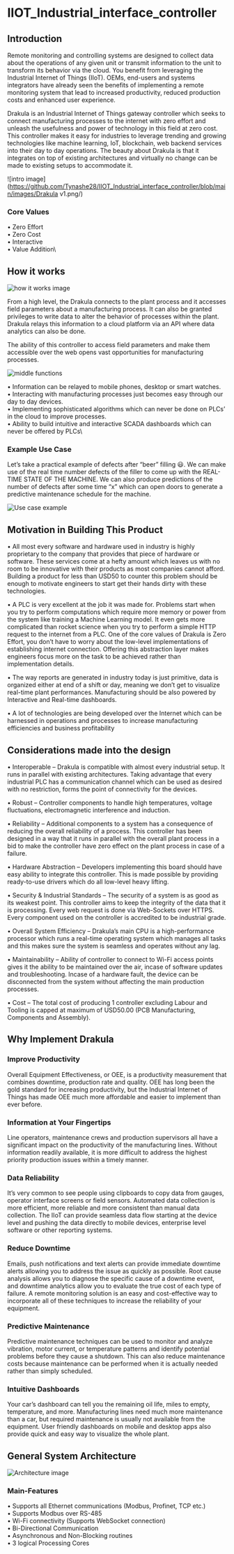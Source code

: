 # IIOT_Industrial_interface_controller

## Introduction

Remote monitoring and controlling systems are designed to collect data about the operations of any given unit or transmit information to the unit to transform its behavior via the cloud. You benefit from leveraging the Industrial Internet of Things (IIoT). OEMs, end-users and systems integrators have already seen the benefits of implementing a remote monitoring system that lead to increased productivity, reduced production costs and enhanced user experience.

Drakula is an Industrial Internet of Things gateway controller which seeks to connect manufacturing processes to the internet with zero effort and unleash the usefulness and power of technology in this field at zero cost. This controller makes it easy for industries to leverage trending and growing technologies like machine learning, IoT, blockchain, web backend services into their day to day operations. The beauty about Drakula is that it integrates on top of existing architectures and virtually no change can be made to existing setups to accommodate it.  

![intro image](https://github.com/Tynashe28/IIOT_Industrial_interface_controller/blob/main/images/Drakula v1.png/)

### Core Values
•	Zero Effort\
•	Zero Cost\
•	Interactive\
•	Value Addition\

## How it works

![how it works image](https://github.com/Tynashe28/IIOT_Industrial_interface_controller/blob/main/images/1.PNG/)

From a high level, the Drakula connects to the plant process and it accesses field parameters about a manufacturing process. It can also be granted privileges to write data to alter the behavior of processes within the plant. Drakula relays this information to a cloud platform via an API where data analytics can also be done.

The ability of this controller to access field parameters and make them accessible over the web opens vast opportunities for manufacturing processes.

![middle functions](https://github.com/Tynashe28/IIOT_Industrial_interface_controller/blob/main/images/2.PNG/)

•	Information can be relayed to mobile phones, desktop or smart watches.\
•	Interacting with manufacturing processes just becomes easy through our day to day devices.\
•	Implementing sophisticated algorithms which can never be done on PLCs’ in the cloud to improve processes.\
•	Ability to build intuitive and interactive SCADA dashboards which can never be offered by PLCs\

### Example Use Case
Let’s take a practical example of defects after “beer” filling 😃. We can make use of the real time number defects of the filler to come up with the REAL-TIME STATE OF THE MACHINE. We can also produce predictions of the number of defects after some time “x” which can open doors to generate a predictive maintenance schedule for the machine.

![Use case example](https://github.com/Tynashe28/IIOT_Industrial_interface_controller/blob/main/images/3.PNG/)

## Motivation in Building This Product
•	All most every software and hardware used in industry is highly proprietary to the company that provides that piece of hardware or software. These services come at a hefty amount which leaves us with no room to be innovative with their products as most companies cannot afford. Building a product for less than USD50 to counter this problem should be enough to motivate engineers to start get their hands dirty with these technologies.

•	A PLC is very excellent at the job it was made for. Problems start when you try to perform computations which require more memory or power from the system like training a Machine Learning model. It even gets more complicated than rocket science when you try to perform a simple HTTP request to the internet from a PLC. One of the core values of Drakula is Zero Effort, you don’t have to worry about the low-level implementations of establishing internet connection. Offering this abstraction layer makes engineers focus more on the task to be achieved rather than implementation details.


•	The way reports are generated in industry today is just primitive, data is organized either at end of a shift or day, meaning we don’t get to visualize real-time plant performances. Manufacturing should be also powered by Interactive and Real-time dashboards.

•	A lot of technologies are being developed over the Internet which can be harnessed in operations and processes to increase manufacturing efficiencies and business profitability

## Considerations made into the design

•	Interoperable – Drakula is compatible with almost every industrial setup. It runs in parallel with existing architectures. Taking advantage that every industrial PLC has a communication channel which can be used as desired with no restriction, forms the point of connectivity for the devices.

•	Robust – Controller components to handle high temperatures, voltage fluctuations, electromagnetic interference and induction.

•	Reliability – Additional components to a system has a consequence of reducing the overall reliability of a process. This controller has been designed in a way that it runs in parallel with the overall plant process in a bid to make the controller have zero effect on the plant process in case of a failure. 

•	Hardware Abstraction – Developers implementing this board should have easy ability to integrate this controller. This is made possible by providing ready-to-use drivers which do all low-level heavy lifting.

•	Security & Industrial Standards – The security of a system is as good as its weakest point. This controller aims to keep the integrity of the data that it is processing. Every web request is done via Web-Sockets over HTTPS. Every component used on the controller is accredited to be industrial grade.

•	Overall System Efficiency – Drakula’s main CPU is a high-performance processor which runs a real-time operating system which manages all tasks and this makes sure the system is seamless and operates without any lag.

•	Maintainability – Ability of controller to connect to Wi-Fi access points gives it the ability to be maintained over the air, incase of software updates and troubleshooting. Incase of a hardware fault, the device can be disconnected from the system without affecting the main production processes.

•	Cost – The total cost of producing 1 controller excluding Labour and Tooling is capped at maximum of USD50.00 (PCB Manufacturing, Components and Assembly).

## Why Implement Drakula

### Improve Productivity
Overall Equipment Effectiveness, or OEE, is a productivity measurement that combines downtime, production rate and quality. OEE has long been the gold standard for increasing productivity, but the Industrial Internet of Things has made OEE much more affordable and easier to implement than ever before. 

### Information at Your Fingertips
Line operators, maintenance crews and production supervisors all have a significant impact on the productivity of the manufacturing lines. Without information readily available, it is more difficult to address the highest priority production issues within a timely manner.

### Data Reliability
It’s very common to see people using clipboards to copy data from gauges, operator interface screens or field sensors. Automated data collection is more efficient, more reliable and more consistent than manual data collection. The IIoT can provide seamless data flow starting at the device level and pushing the data directly to mobile devices, enterprise level software or other reporting systems.

### Reduce Downtime
Emails, push notifications and text alerts can provide immediate downtime alerts allowing you to address the issue as quickly as possible.  Root cause analysis allows you to diagnose the specific cause of a downtime event, and downtime analytics allow you to evaluate the true cost of each type of failure.  A remote monitoring solution is an easy and cost-effective way to incorporate all of these techniques to increase the reliability of your equipment.

### Predictive Maintenance
Predictive maintenance techniques can be used to monitor and analyze vibration, motor current, or temperature patterns and identify potential problems before they cause a shutdown. This can also reduce maintenance costs because maintenance can be performed when it is actually needed rather than simply scheduled.

### Intuitive Dashboards
Your car’s dashboard can tell you the remaining oil life, miles to empty, temperature, and more. Manufacturing lines need much more maintenance than a car, but required maintenance is usually not available from the equipment. User friendly dashboards on mobile and desktop apps also provide quick and easy way to visualize the whole plant.

## General System Architecture

![Architecture image](https://github.com/Tynashe28/IIOT_Industrial_interface_controller/blob/main/images/4.PNG/)

### Main-Features
•	Supports all Ethernet communications (Modbus, Profinet, TCP etc.)\
•	Supports Modbus over RS-485\
•	Wi-Fi connectivity (Supports WebSocket connection)\
•	Bi-Directional Communication\
•	Asynchronous and Non-Blocking routines\
•	3 logical Processing Cores

